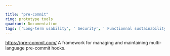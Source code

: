 ```yaml
---

title: "pre-commit"
ring: prototype tools
quadrant: Documentation
tags: ['Long-term usability', ' Security', ' Functionnal sustainability', ' Code analysis', ' Documentation']
---
```

https://pre-commit.com/
A framework for managing and maintaining multi-language pre-commit hooks.
